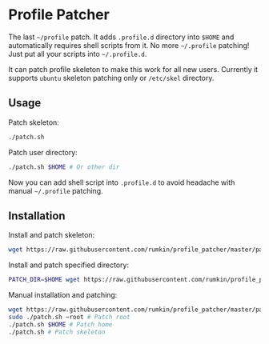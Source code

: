# Profile Patcher

The last `~/profile` patch. It adds `.profile.d` directory into `$HOME`
and automatically requires shell scripts from it. No more `~/.profile` patching!
Just put all your scripts into `~/.profile.d`.

It can patch profile skeleton to make this work for all new users.
Currently it supports `ubuntu` skeleton patching only or `/etc/skel` directory.

## Usage

Patch skeleton:
```bash
./patch.sh
```

Patch user directory:
```bash
./patch.sh $HOME # Or other dir
```

Now you can add shell script into `.profile.d` to avoid headache with manual
`~/.profile` patching.

## Installation

Install and patch skeleton:

```bash
wget https://raw.githubusercontent.com/rumkin/profile_patcher/master/patch.sh | bash
```

Install and patch specified directory:
```bash
PATCH_DIR=$HOME wget https://raw.githubusercontent.com/rumkin/profile_patcher/master/patch.sh | bash
```

Manual installation and patching:
```bash
wget https://raw.githubusercontent.com/rumkin/profile_patcher/master/patch.sh
sudo ./patch.sh ~root # Patch root
./patch.sh $HOME # Patch home
./patch.sh # Patch skeleton
```
